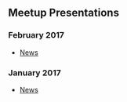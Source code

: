 ## Meetup Presentations

### February 2017

* [News](2017-02/News.md)

### January 2017

* [News](2017-01/News.md)

